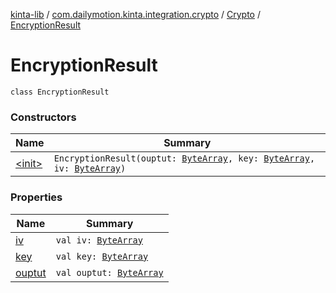 [kinta-lib](../../../index.md) / [com.dailymotion.kinta.integration.crypto](../../index.md) / [Crypto](../index.md) / [EncryptionResult](./index.md)

# EncryptionResult

`class EncryptionResult`

### Constructors

| Name | Summary |
|---|---|
| [&lt;init&gt;](-init-.md) | `EncryptionResult(ouptut: `[`ByteArray`](https://kotlinlang.org/api/latest/jvm/stdlib/kotlin/-byte-array/index.html)`, key: `[`ByteArray`](https://kotlinlang.org/api/latest/jvm/stdlib/kotlin/-byte-array/index.html)`, iv: `[`ByteArray`](https://kotlinlang.org/api/latest/jvm/stdlib/kotlin/-byte-array/index.html)`)` |

### Properties

| Name | Summary |
|---|---|
| [iv](iv.md) | `val iv: `[`ByteArray`](https://kotlinlang.org/api/latest/jvm/stdlib/kotlin/-byte-array/index.html) |
| [key](key.md) | `val key: `[`ByteArray`](https://kotlinlang.org/api/latest/jvm/stdlib/kotlin/-byte-array/index.html) |
| [ouptut](ouptut.md) | `val ouptut: `[`ByteArray`](https://kotlinlang.org/api/latest/jvm/stdlib/kotlin/-byte-array/index.html) |
